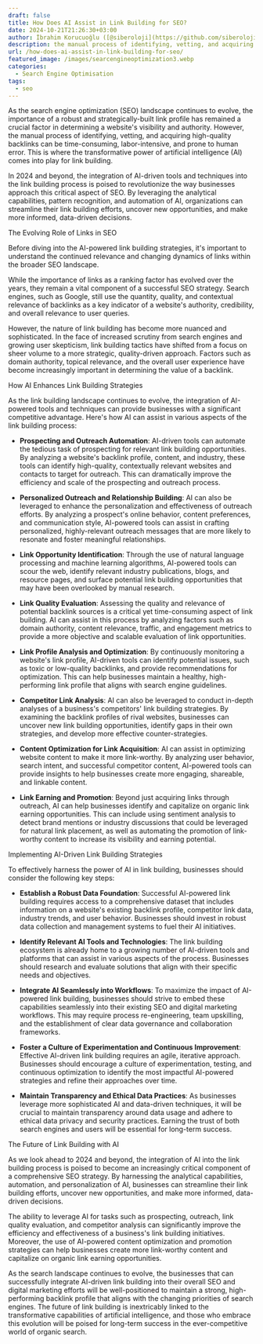 ```yaml
---
draft: false
title: How Does AI Assist in Link Building for SEO?
date: 2024-10-21T21:26:30+03:00
author: İbrahim Korucuoğlu ([@siberoloji](https://github.com/siberoloji))
description: the manual process of identifying, vetting, and acquiring high-quality backlinks can be time-consuming. This is where the transformative power of artificial intelligence comes into play for link building.
url: /how-does-ai-assist-in-link-building-for-seo/
featured_image: /images/searcengineoptimization3.webp
categories:
  - Search Engine Optimisation
tags:
  - seo
---
```



As the search engine optimization (SEO) landscape continues to evolve, the importance of a robust and strategically-built link profile has remained a crucial factor in determining a website's visibility and authority. However, the manual process of identifying, vetting, and acquiring high-quality backlinks can be time-consuming, labor-intensive, and prone to human error. This is where the transformative power of artificial intelligence (AI) comes into play for link building.



In 2024 and beyond, the integration of AI-driven tools and techniques into the link building process is poised to revolutionize the way businesses approach this critical aspect of SEO. By leveraging the analytical capabilities, pattern recognition, and automation of AI, organizations can streamline their link building efforts, uncover new opportunities, and make more informed, data-driven decisions.



The Evolving Role of Links in SEO



Before diving into the AI-powered link building strategies, it's important to understand the continued relevance and changing dynamics of links within the broader SEO landscape.



While the importance of links as a ranking factor has evolved over the years, they remain a vital component of a successful SEO strategy. Search engines, such as Google, still use the quantity, quality, and contextual relevance of backlinks as a key indicator of a website's authority, credibility, and overall relevance to user queries.



However, the nature of link building has become more nuanced and sophisticated. In the face of increased scrutiny from search engines and growing user skepticism, link building tactics have shifted from a focus on sheer volume to a more strategic, quality-driven approach. Factors such as domain authority, topical relevance, and the overall user experience have become increasingly important in determining the value of a backlink.



How AI Enhances Link Building Strategies



As the link building landscape continues to evolve, the integration of AI-powered tools and techniques can provide businesses with a significant competitive advantage. Here's how AI can assist in various aspects of the link building process:


* **Prospecting and Outreach Automation**: AI-driven tools can automate the tedious task of prospecting for relevant link building opportunities. By analyzing a website's backlink profile, content, and industry, these tools can identify high-quality, contextually relevant websites and contacts to target for outreach. This can dramatically improve the efficiency and scale of the prospecting and outreach process.

* **Personalized Outreach and Relationship Building**: AI can also be leveraged to enhance the personalization and effectiveness of outreach efforts. By analyzing a prospect's online behavior, content preferences, and communication style, AI-powered tools can assist in crafting personalized, highly-relevant outreach messages that are more likely to resonate and foster meaningful relationships.

* **Link Opportunity Identification**: Through the use of natural language processing and machine learning algorithms, AI-powered tools can scour the web, identify relevant industry publications, blogs, and resource pages, and surface potential link building opportunities that may have been overlooked by manual research.

* **Link Quality Evaluation**: Assessing the quality and relevance of potential backlink sources is a critical yet time-consuming aspect of link building. AI can assist in this process by analyzing factors such as domain authority, content relevance, traffic, and engagement metrics to provide a more objective and scalable evaluation of link opportunities.

* **Link Profile Analysis and Optimization**: By continuously monitoring a website's link profile, AI-driven tools can identify potential issues, such as toxic or low-quality backlinks, and provide recommendations for optimization. This can help businesses maintain a healthy, high-performing link profile that aligns with search engine guidelines.

* **Competitor Link Analysis**: AI can also be leveraged to conduct in-depth analyses of a business's competitors' link building strategies. By examining the backlink profiles of rival websites, businesses can uncover new link building opportunities, identify gaps in their own strategies, and develop more effective counter-strategies.

* **Content Optimization for Link Acquisition**: AI can assist in optimizing website content to make it more link-worthy. By analyzing user behavior, search intent, and successful competitor content, AI-powered tools can provide insights to help businesses create more engaging, shareable, and linkable content.

* **Link Earning and Promotion**: Beyond just acquiring links through outreach, AI can help businesses identify and capitalize on organic link earning opportunities. This can include using sentiment analysis to detect brand mentions or industry discussions that could be leveraged for natural link placement, as well as automating the promotion of link-worthy content to increase its visibility and earning potential.




Implementing AI-Driven Link Building Strategies



To effectively harness the power of AI in link building, businesses should consider the following key steps:


* **Establish a Robust Data Foundation**: Successful AI-powered link building requires access to a comprehensive dataset that includes information on a website's existing backlink profile, competitor link data, industry trends, and user behavior. Businesses should invest in robust data collection and management systems to fuel their AI initiatives.

* **Identify Relevant AI Tools and Technologies**: The link building ecosystem is already home to a growing number of AI-driven tools and platforms that can assist in various aspects of the process. Businesses should research and evaluate solutions that align with their specific needs and objectives.

* **Integrate AI Seamlessly into Workflows**: To maximize the impact of AI-powered link building, businesses should strive to embed these capabilities seamlessly into their existing SEO and digital marketing workflows. This may require process re-engineering, team upskilling, and the establishment of clear data governance and collaboration frameworks.

* **Foster a Culture of Experimentation and Continuous Improvement**: Effective AI-driven link building requires an agile, iterative approach. Businesses should encourage a culture of experimentation, testing, and continuous optimization to identify the most impactful AI-powered strategies and refine their approaches over time.

* **Maintain Transparency and Ethical Data Practices**: As businesses leverage more sophisticated AI and data-driven techniques, it will be crucial to maintain transparency around data usage and adhere to ethical data privacy and security practices. Earning the trust of both search engines and users will be essential for long-term success.




The Future of Link Building with AI



As we look ahead to 2024 and beyond, the integration of AI into the link building process is poised to become an increasingly critical component of a comprehensive SEO strategy. By harnessing the analytical capabilities, automation, and personalization of AI, businesses can streamline their link building efforts, uncover new opportunities, and make more informed, data-driven decisions.



The ability to leverage AI for tasks such as prospecting, outreach, link quality evaluation, and competitor analysis can significantly improve the efficiency and effectiveness of a business's link building initiatives. Moreover, the use of AI-powered content optimization and promotion strategies can help businesses create more link-worthy content and capitalize on organic link earning opportunities.



As the search landscape continues to evolve, the businesses that can successfully integrate AI-driven link building into their overall SEO and digital marketing efforts will be well-positioned to maintain a strong, high-performing backlink profile that aligns with the changing priorities of search engines. The future of link building is inextricably linked to the transformative capabilities of artificial intelligence, and those who embrace this evolution will be poised for long-term success in the ever-competitive world of organic search.

